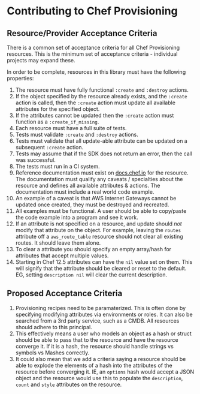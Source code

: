 # Contributing to Chef Provisioning

## Resource/Provider Acceptance Criteria

There is a common set of acceptance criteria for all Chef Provisioning resources.
This is the minimum set of acceptance criteria - individual projects may expand
these.

In order to be complete, resources in this library must have the following properties:
1. The resource must have fully functional `:create` and `:destroy` actions.
  1. If the object specified by the resource already exists, and the `:create` action is called, then the `:create` action must update all available attributes for the specified object.
  2. If the attributes cannot be updated then the `:create` action must function as a `:create_if_missing`.
2. Each resource must have a full suite of tests.
  1. Tests must validate `:create` and `:destroy` actions.
  2. Tests must validate that all update-able attribute can be updated on a subsequent `:create` action.
  3. Tests may assume that if the SDK does not return an error, then the call was successful.
3. The tests must run in a CI system.
4. Reference documentation must exist on [docs.chef.io](http://docs.chef.io/provisioning.html) for the resource. The documentation must qualify any caveats / specialties about the resource and defines all available attributes & actions. The documentation must include a real world code example.
  1. An example of a caveat is that AWS Internet Gateways cannot be updated once created, they must be destroyed and recreated.
  2. All examples must be functional.  A user should be able to copy/paste the code example into a program and see it work.
5.  If an attribute is not specified on a resource, and update should _not_ modify that attribute on the object.  For example, leaving the `routes` attribute off a `aws_route_table` resource should not clear all existing routes.  It should leave them alone.
  1.  To clear a attribute you should specify an empty array/hash for attributes that accept multiple values.
  2.  Starting in Chef 12.5 attributes can have the `nil` value set on them.  This will signify that the attribute should be cleared or reset to the default.  EG, setting `description nil` will clear the current description.

## Proposed Acceptance Criteria

1.  Provisioning recipes need to be paramaterized.  This is often done by specifying modifying attributes via environments or roles.  It can also be searched from a 3rd party service, such as a CMDB.  All resources should adhere to this principal.
  1.  This effectively means a user who models an object as a hash or struct should be able to pass that to the resource and have the resource converge it.  If it is a hash, the resource should handle strings vs symbols vs Mashes correctly.
  2.  It could also mean that we add a criteria saying a resource should be able to explode the elements of a hash into the attributes of the resource before converging it.  IE, an `options` hash would accept a JSON object and the resource would use this to populate the `description`, `count` and `style` attributes on the resource.
